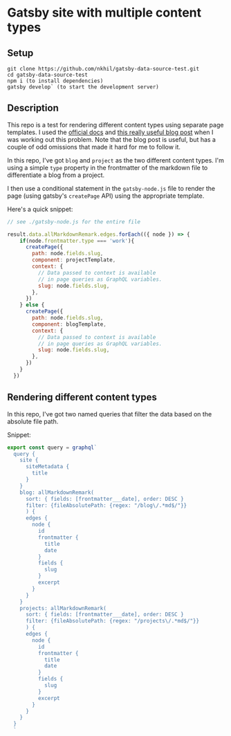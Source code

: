 # Gatsby site with multiple content types

## Setup

```
git clone https://github.com/nkhil/gatsby-data-source-test.git
cd gatsby-data-source-test
npm i (to install dependencies)
gatsby develop` (to start the development server)
```

## Description 

This repo is a test for rendering different content types using separate page templates. I used the [official docs](https://www.gatsbyjs.org/tutorial/part-four/) and [this really useful blog post](https://desktopofsamuel.com/gatsby-website-with-multiple-post-types) when I was working out this problem. Note that the blog post is useful, but has a couple of odd omissions that made it hard for me to follow it.

In this repo, I've got `blog` and `project` as the two different content types. I'm using a simple `type` property in the frontmatter of the markdown file to differentiate a blog from a project. 

I then use a conditional statement in the `gatsby-node.js` file to render the page (using gatsby's `createPage` API) using the appropriate template. 

Here's a quick snippet:

```javascript
// see ./gatsby-node.js for the entire file

result.data.allMarkdownRemark.edges.forEach(({ node }) => {
    if(node.frontmatter.type === 'work'){
      createPage({
        path: node.fields.slug,
        component: projectTemplate,
        context: {
          // Data passed to context is available
          // in page queries as GraphQL variables.
          slug: node.fields.slug,
        },
      })
    } else {
      createPage({
        path: node.fields.slug,
        component: blogTemplate,
        context: {
          // Data passed to context is available
          // in page queries as GraphQL variables.
          slug: node.fields.slug,
        },
      })
    }
  })
```

## Rendering different content types

In this repo, I've got two named queries that filter the data based on the absolute file path. 

Snippet: 
```javascript
export const query = graphql`
  query {
    site {
      siteMetadata {
        title
      }
    }
    blog: allMarkdownRemark(
      sort: { fields: [frontmatter___date], order: DESC }
      filter: {fileAbsolutePath: {regex: "/blog\/.*md$/"}}
      ) {
      edges {
        node {
          id
          frontmatter {
            title
            date
          }
          fields {
            slug
          }
          excerpt
        }
      }
    }
    projects: allMarkdownRemark(
      sort: { fields: [frontmatter___date], order: DESC }
      filter: {fileAbsolutePath: {regex: "/projects\/.*md$/"}}
      ) {
      edges {
        node {
          id
          frontmatter {
            title
            date
          }
          fields {
            slug
          }
          excerpt
        }
      }
    }
  }
  `
```
